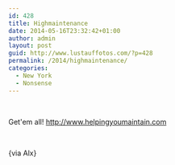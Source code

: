 ```yaml
---
id: 428
title: Highmaintenance
date: 2014-05-16T23:32:42+01:00
author: admin
layout: post
guid: http://www.lustauffotos.com/?p=428
permalink: /2014/highmaintenance/
categories:
  - New York
  - Nonsense
---
```

&nbsp;

Get'em all! <http://www.helpingyoumaintain.com>

&nbsp;

{via Alx}